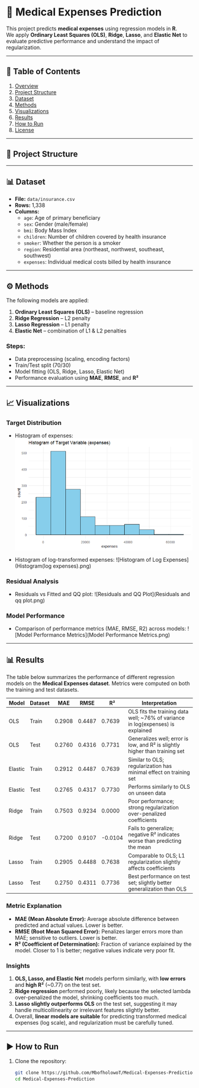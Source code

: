 # 🏥 Medical Expenses Prediction

This project predicts **medical expenses** using regression models in **R**.  
We apply **Ordinary Least Squares (OLS)**, **Ridge**, **Lasso**, and **Elastic Net** to evaluate predictive performance and understand the impact of regularization.  

---

## 📑 Table of Contents

1. [Overview](#-medical-expenses-prediction)  
2. [Project Structure](#-project-structure)  
3. [Dataset](#-dataset)  
4. [Methods](#-methods)  
5. [Visualizations](#-visualizations)  
6. [Results](#-results)  
7. [How to Run](#-how-to-run)  
8. [License](#-license)  


---

## 📂 Project Structure
---

## 📊 Dataset

- **File:** `data/insurance.csv`  
- **Rows:** 1,338  
- **Columns:**  
  - `age`: Age of primary beneficiary  
  - `sex`: Gender (male/female)  
  - `bmi`: Body Mass Index  
  - `children`: Number of children covered by health insurance  
  - `smoker`: Whether the person is a smoker  
  - `region`: Residential area (northeast, northwest, southeast, southwest)  
  - `expenses`: Individual medical costs billed by health insurance  

---

## ⚙️ Methods

The following models are applied:

1. **Ordinary Least Squares (OLS)** – baseline regression  
2. **Ridge Regression** – L2 penalty  
3. **Lasso Regression** – L1 penalty  
4. **Elastic Net** – combination of L1 & L2 penalties  

### Steps:
- Data preprocessing (scaling, encoding factors)  
- Train/Test split (70/30)  
- Model fitting (OLS, Ridge, Lasso, Elastic Net)  
- Performance evaluation using **MAE**, **RMSE**, and **R²**  

---

## 📈 Visualizations
### Target Distribution
- Histogram of expenses:
  ![Histogram of Expenses](Histogram(expenses).png)

- Histogram of log-transformed expenses:
  ![Histogram of Log Expenses](Histogram(log expenses).png)

### Residual Analysis
- Residuals vs Fitted and QQ plot:
  ![Residuals and QQ Plot](Residuals and qq plot.png)

### Model Performance
- Comparison of performance metrics (MAE, RMSE, R2) across models:
  ![Model Performance Metrics](Model Performance Metrics.png)

---

## 📊 Results

The table below summarizes the performance of different regression models on the **Medical Expenses dataset**. Metrics were computed on both the training and test datasets.  

| Model    | Dataset | MAE    | RMSE   | R²       | Interpretation                                                                 |
|----------|---------|--------|--------|----------|-------------------------------------------------------------------------------|
| OLS      | Train   | 0.2908 | 0.4487 | 0.7639   | OLS fits the training data well; ~76% of variance in log(expenses) is explained |
| OLS      | Test    | 0.2760 | 0.4316 | 0.7731   | Generalizes well; error is low, and R² is slightly higher than training set    |
| Elastic  | Train   | 0.2912 | 0.4487 | 0.7639   | Similar to OLS; regularization has minimal effect on training set               |
| Elastic  | Test    | 0.2765 | 0.4317 | 0.7730   | Performs similarly to OLS on unseen data                                       |
| Ridge    | Train   | 0.7503 | 0.9234 | 0.0000   | Poor performance; strong regularization over-penalized coefficients           |
| Ridge    | Test    | 0.7200 | 0.9107 | -0.0104  | Fails to generalize; negative R² indicates worse than predicting the mean      |
| Lasso    | Train   | 0.2905 | 0.4488 | 0.7638   | Comparable to OLS; L1 regularization slightly affects coefficients            |
| Lasso    | Test    | 0.2750 | 0.4311 | 0.7736   | Best performance on test set; slightly better generalization than OLS         |

### Metric Explanation

- **MAE (Mean Absolute Error):** Average absolute difference between predicted and actual values. Lower is better.  
- **RMSE (Root Mean Squared Error):** Penalizes larger errors more than MAE; sensitive to outliers. Lower is better.  
- **R² (Coefficient of Determination):** Fraction of variance explained by the model. Closer to 1 is better; negative values indicate very poor fit.

### Insights

1. **OLS, Lasso, and Elastic Net** models perform similarly, with **low errors** and **high R²** (~0.77) on the test set.  
2. **Ridge regression** performed poorly, likely because the selected lambda over-penalized the model, shrinking coefficients too much.  
3. **Lasso slightly outperforms OLS** on the test set, suggesting it may handle multicollinearity or irrelevant features slightly better.  
4. Overall, **linear models are suitable** for predicting transformed medical expenses (log scale), and regularization must be carefully tuned.

---

## ▶️ How to Run

1. Clone the repository:  
   ```bash
   git clone https://github.com/MbofholowoT/Medical-Expenses-Prediction.git
   cd Medical-Expenses-Prediction



